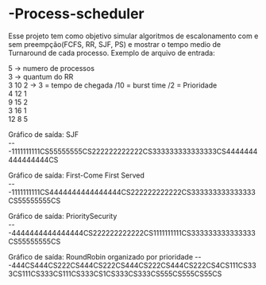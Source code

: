 # -Process-scheduler

Esse projeto tem como objetivo simular algoritmos de escalonamento com e sem preempção(FCFS, RR, SJF, PS) e mostrar o tempo medio de Turnaround de cada processo.
Exemplo de arquivo de entrada:

5 -> numero de processos  
3 -> quantum do RR  
3 10 2 -> 3 = tempo de chegada /10 = burst time  /2 = Prioridade  
4 12 1  
9 15 2  
3 16 1  
12 8 5  

Gráfico de saída: SJF  
---1111111111CS55555555CS222222222222CS333333333333333CS4444444444444444CS

Gráfico de saída: First-Come First Served  
---1111111111CS4444444444444444CS222222222222CS333333333333333CS55555555CS

Gráfico de saída: PrioritySecurity  
---4444444444444444CS222222222222CS1111111111CS333333333333333CS55555555CS


Gráfico de saída: RoundRobin organizado por prioridade
---444CS444CS222CS444CS222CS444CS222CS444CS222CS4CS111CS333CS111CS333CS111CS333CS1CS333CS333CS555CS555CS55CS
